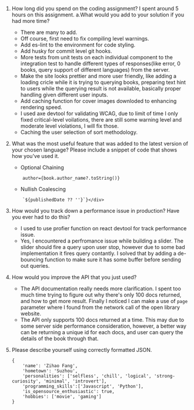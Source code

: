1. How long did you spend on the coding assignment? 
	I spent around 5 hours on this assignment.
	a.What would you add to your solution if you had more time?
	- There are many to add.
	- Off course, first need to fix compiling level warnings.
	- Add es-lint to the environment for code styling.
	- Add husky for commit level git hooks.
	- More tests from unit tests on each individual component to the integration test to handle different types of responses(like error, 0 books, query support of different languages) from the server.
	- Make the site looks prettier and more user friendly, like adding a loading cricle while it is trying to querying books, preparing text hint to users while the querying result is not available, basically proper handling given different user inputs.
	- Add caching function for cover images downloded to enhancing rendering speed.
	- I used axe devtool for validating WCAG, due to limit of time I only fixed critical-level voilations, there are still some warning level and moderate level violations, I will fix those.
	- Caching the user selection of sort methodology.

2.	What was the most useful feature that was added to the latest version of your chosen language? Please include a snippet of code that shows how you've used it.
	- Optional Chaining
	```
        author={book.author_name?.toString()}
	```
	- Nullish Coalescing
	```
      	`${publishedDate ?? ''}`}</div>
	```

3.	How would you track down a performance issue in production? Have you ever had to do this?
	- I used to use profier function on react devtool for track performance issue.
	- Yes, I encountered a perfromance issue while building a slider. The slider should fire a query upon user stop, however due to some bad implementation it fires query contantly. I solved that by adding a de-bouncing function to make sure it has some buffer before sending out queries.
4.	How would you improve the API that you just used?
	- The API documentation really needs more clarification. I spent too much time trying to figure out why there's only 100 docs returned, and how to get more result. Finally I noticed I can make a use of `page` parameter where I found from the network call of the open library website.
	- The API only supports 100 docs returned at a time. This may due to some server side performance consideration, however, a better way can be returning a unique id for each docs, and user can query the details of the book through that.
5.	Please describe yourself using correctly formatted JSON.
	```
	{
	    'name': 'Zihao Fang',
	    'hometown': 'Suzhou',
	    'personalities': ['selfless', 'chill', 'logical', 'strong-curiosity', 'minimal', 'introvert'],
	    'programming_skills':['Javascript', 'Python'],
	    'is_opensource_enthusiastic': true,
	    'hobbies': ['movie', 'gaming']
	}
	```
